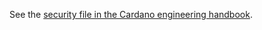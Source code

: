 See the [security file in the Cardano engineering handbook](https://github.com/input-output-hk/cardano-engineering-handbook/blob/main/SECURITY.md).
